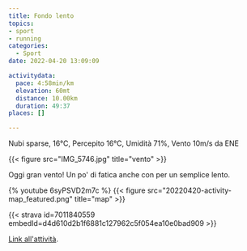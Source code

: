 ```yaml
---
title: Fondo lento
topics:
- sport
- running
categories: 
  - Sport
date: 2022-04-20 13:09:09

activitydata:
  pace: 4:58min/km
  elevation: 60mt
  distance: 10.00km
  duration: 49:37
places: []

---
```


Nubi sparse, 16°C, Percepito 16°C, Umidità 71%, Vento 10m/s da ENE

{{< figure src="IMG_5746.jpg" title="vento" >}}

<!--more-->

Oggi gran vento! Un po' di fatica anche con per un semplice lento.

{% youtube 6syPSVD2m7c %}
{{<  figure src="20220420-activity-map_featured.png" title="map" >}}

{{< strava id=7011840559 embedId=d4d610d2b1f6881c127962c5f054ea10e0bad909 >}}

[Link all'attività](https://strava.com/activities/7011840559).
